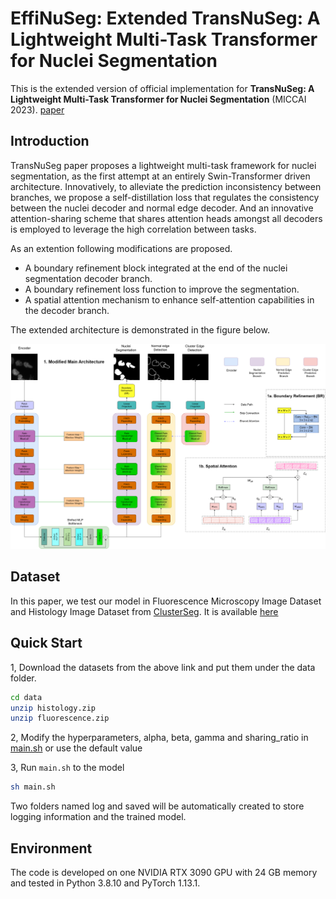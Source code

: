 # EffiNuSeg: Extended TransNuSeg: A Lightweight Multi-Task Transformer for Nuclei Segmentation

This is the extended version of official implementation for **TransNuSeg: A Lightweight Multi-Task Transformer for Nuclei Segmentation** (MICCAI 2023). [paper](https://arxiv.org/pdf/2307.08051.pdf)

## Introduction
TransNuSeg paper proposes a lightweight multi-task framework for nuclei segmentation, as the first attempt at an entirely Swin-Transformer driven architecture.  Innovatively, to alleviate the prediction inconsistency between branches, we propose a self-distillation loss that regulates the consistency between the nuclei decoder and normal edge decoder. And an innovative attention-sharing scheme that shares attention heads amongst all decoders is employed to leverage the high correlation between tasks.

As an extention following modifications are proposed.
* A boundary refinement block integrated at the end of the nuclei segmentation decoder branch.
* A boundary refinement loss function to improve the segmentation.
* A spatial attention mechanism to enhance self-attention capabilities in the decoder branch.

The extended architecture is demonstrated in the figure below. 

<p align="center">
  <img src="./model.png" />
</p>

## Dataset
In this paper, we test our model in Fluorescence Microscopy Image Dataset and Histology Image Dataset from [ClusterSeg](https://github.com/lu-yizhou/ClusterSeg). It is available [here](https://drive.google.com/drive/folders/1-ML_Z3yJOQsy3wbv__RL-qDZg7-n8-eI?usp=drive_link)


 

## Quick Start
1, Download the datasets from the above link and put them under the data folder.
```bash
cd data
unzip histology.zip
unzip fluorescence.zip
```

2, Modify the hyperparameters, alpha, beta, gamma and sharing_ratio in [main.sh](./main.sh) or use the default value

3, Run `main.sh` to the model

```bash
sh main.sh
```
Two folders named log and saved will be automatically created to store logging information and the trained model.


## Environment
The code is developed on one NVIDIA RTX 3090 GPU with 24 GB memory and tested in Python 3.8.10 and PyTorch 1.13.1.

